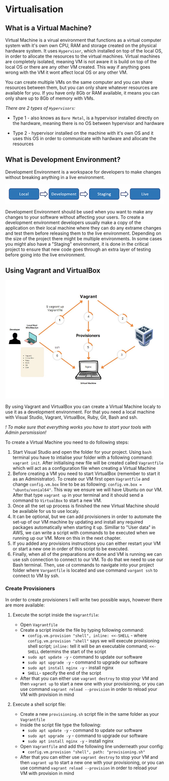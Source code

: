 # Virtualisation

## What is a Virtual Machine?


Virtual Machine is a virual environment that functions as a virtual computer system with it's own own CPU, RAM and storage created on the physical hardware system.
It uses `Hypervisor`, which installed on top of the local OS, in order to allocate the resources to the virtual machines.
Virtual machines are completely isolated, meaning VM is not aware it is build on top of the local OS or there are any other VM created. This way if anything goes wrong with the VM it wont affect local OS or any other VM.

You can create multiple VMs on the same computer and you can share resources between them, but you can only share whatever resources are available for you. If you have only 8Gb or RAM available, it means you can only share up to 8Gb of memory with VMs.

_There are 2 types of `Hypervisors`:_

* Type 1 - also knows as `Bare Metal`, is a hypervisor installed directly on the hardware, meaning there is no OS between hypervisor and hardware

* Type 2 - hypervisor installed on the machine with it's own OS and it uses this OS in order to communicate with hardware and allocate the resources

## What is Development Environment?

Development Environment is a workspace for developers to make changes without breaking anything in a live environment.

![Development Diagram](resources/deployment-left-to-right.png)

Development Environment should be used when you want to make any changes to your software without affecting your users. To create a development environment developers usually make a copy of the application on their local machine where they can do any extrame changes and test them before releasing them to the live environment. 
Depending on the size of the project there might be multiple environments. In some cases you might also have a "Staging" environment, it is done in the critical project to ensure that new code goes through an extra layer of testing before going into the live environment.


## Using Vagrant and VirtualBox

![Virtualisation Diagram](resources/VirtualisationDiagram.JPG)

By using Vagrant and VirtualBox you can create a Virtual Machine localy to use it as a development environment. For that you need a local machine with Visual Studio, Vagrant, VirtualBox, Ruby, Git, Bash and ssh.

_*! To make sure that everything works you have to start your tools with Admin persmission!*_

To create a Virtual Machine you need to do following steps:

1. Start Visual Studio and open the folder for your project. Using `bash` terminal you have to intialise your folder with a following command: `vagrant init`. After initialising new file will be created called `Vagrantfile` which will act as a configuration file when creating a Virtual Machine
2. Before creating a VM you need to start VirtualBox (remember to start it as an Administrator). To create our VM first open `Vagrantfile` and change `config.vm.box` line to be as following: `config.vm.box = "ubuntu/xenial64"`. This way we ensure we will have Ubuntu on our VM. After that type `vagrant up` in your terminal and it should send a command to `VirtualBox` to start a new VM.
3. Once all the set up process is finished the new Virtual Machine should be available for us to use localy.
4. It can be optional, but we can add provisioners in order to automate the set-up of our VM machine by updating and install any required packages automatically when starting it up. Simillar to "User data" in AWS, we can write a script with commands to be executed when we running up our VM. More on this in the next chapter.
5. If you added any provisions instructions you can either restart your VM or start a new one in order of this script to be executed.
6. Finally, when all of the preparations are done and VM is running we can use ssh connection to connect to our VM. To do that we need to use our Bash terminal. Then, use `cd` commands to navigate into your project folder where `Vargantfile` is located and use command `vargant ssh` to connect to VM by ssh.


### Create Provisioners

In order to create provisioners I will write two possible ways, however there are more available:

1. Execute the script inside the `Vagrantfile`:

    * Open `Vagrantfile`
    * Create a script inside the file by typing following command:
        * `config.vm.provision "shell", inline: <<-SHELL` - where `config.vm.provision "shell"` says we will execute provisioning shell script; `inline:` tell it will be an executable command; `<<-SHELL` determins the start of the script
        * `sudo apt update -y` - command to update our software
        * `sudo apt upgrade -y` - command to upgrade our software
        * `sudo apt install nginx -y` - install nginx
        * `SHELL`- specify the end of the script
    * After that you can either use `vagrant destroy` to stop your VM and then `vagrant up` to start a new one with your provisioning, or you can use command `vagrant reload --provision` in order to reload your VM with provision in mind

2. Execute a shell script file:
    * Create a new `provisioning.sh` script file in the same folder as your `Vagrantfile`
    * Inside the script file type the following:
        * `sudo apt update -y` - command to update our software
        * `sudo apt upgrade -y` - command to upgrade our software
        * `sudo apt install nginx -y` - install nginx
    * Open `Vagrantfile`  and add the following line underneath your config:
        * `config.vm.provision "shell", path: "provisioning.sh"`
    * After that you can either use `vagrant destroy` to stop your VM and then `vagrant up` to start a new one with your provisioning, or you can use command `vagrant reload --provision` in order to reload your VM with provision in mind
